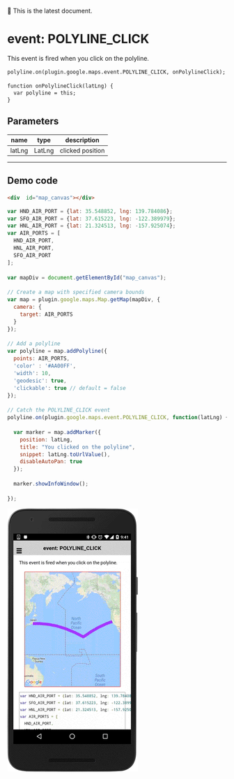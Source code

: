 :green_heart: This is the latest document.

# event: POLYLINE_CLICK

This event is fired when you click on the polyline.

```
polyline.on(plugin.google.maps.event.POLYLINE_CLICK, onPolylineClick);

function onPolylineClick(latLng) {
  var polyline = this;
}
```

## Parameters

name           | type          | description
---------------|---------------|---------------------------------------
latLng         | LatLng        | clicked position
-----------------------------------------------------------------------

## Demo code

```html
<div  id="map_canvas"></div>
```

```js
var HND_AIR_PORT = {lat: 35.548852, lng: 139.784086};
var SFO_AIR_PORT = {lat: 37.615223, lng: -122.389979};
var HNL_AIR_PORT = {lat: 21.324513, lng: -157.925074};
var AIR_PORTS = [
  HND_AIR_PORT,
  HNL_AIR_PORT,
  SFO_AIR_PORT
];

var mapDiv = document.getElementById("map_canvas");

// Create a map with specified camera bounds
var map = plugin.google.maps.Map.getMap(mapDiv, {
  camera: {
    target: AIR_PORTS
  }
});

// Add a polyline
var polyline = map.addPolyline({
  points: AIR_PORTS,
  'color' : '#AA00FF',
  'width': 10,
  'geodesic': true,
  'clickable': true // default = false
});

// Catch the POLYLINE_CLICK event
polyline.on(plugin.google.maps.event.POLYLINE_CLICK, function(latLng) {

  var marker = map.addMarker({
    position: latLng,
    title: "You clicked on the polyline",
    snippet: latLng.toUrlValue(),
    disableAutoPan: true
  });

  marker.showInfoWindow();

});
```

![](image.gif)
